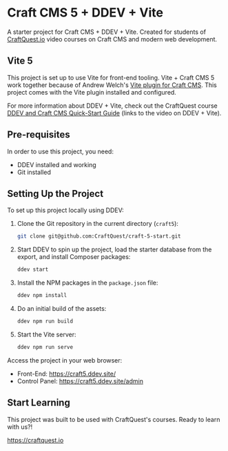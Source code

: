 # Craft CMS 5 + DDEV + Vite

A starter project for Craft CMS + DDEV + Vite. Created for students of [CraftQuest.io](https://craftquest.io) video courses on Craft CMS and modern web development.

## Vite 5

This project is set up to use Vite for front-end tooling. Vite + Craft CMS 5 work together because of Andrew Welch's [Vite plugin for Craft CMS](https://nystudio107.com/plugins/vite). This project comes with the Vite plugin installed and configured.

For more information about DDEV + Vite, check out the CraftQuest course [DDEV and Craft CMS Quick-Start Guide](https://craftquest.io/courses/ddev-and-craft-cms-quick-start-guide/43674) (links to the video on DDEV + Vite). 

## Pre-requisites

In order to use this project, you need:

- DDEV installed and working
- Git installed


## Setting Up the Project

To set up this project locally using DDEV:

1. Clone the Git repository in the current directory (`craft5`):
    ```bash
    git clone git@github.com:CraftQuest/craft-5-start.git
    ```

2. Start DDEV to spin up the project, load the starter database from the export, and install Composer packages:
    ```bash
    ddev start
    ```
3. Install the NPM packages in the `package.json` file:
   ```bash
   ddev npm install
   ```
4. Do an initial build of the assets:
   ```bash
   ddev npm run build
   ```
5. Start the Vite server:
   ```bash
   ddev npm run serve
   ```
Access the project in your web browser:
- Front-End: https://craft5.ddev.site/
- Control Panel: https://craft5.ddev.site/admin

## Start Learning

This project was built to be used with CraftQuest's courses. Ready to learn with us?! 

https://craftquest.io
